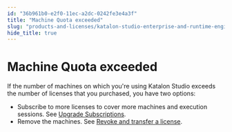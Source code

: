 ```yaml
---
id: "36b961b0-e2f0-11ec-a2dc-0242fe3e4a3f"
title: "Machine Quota exceeded"
slug: "products-and-licenses/katalon-studio-enterprise-and-runtime-engine-licenses/troubleshoot/troubleshooting-activation-problem/machine-quota-exceeded"
hide_title: true
---
```


# <a id="troubleshooting-3524" class="anchor_top_offset"/><a id="ariaid-title1" class="anchor_top_offset"/>Machine Quota exceeded

<p xmlns="http://www.w3.org/1999/xhtml" className="shortdesc"> </p> 
<section xmlns="http://www.w3.org/1999/xhtml" className="section condition"><p className="p" /></section> 
<div xmlns="http://www.w3.org/1999/xhtml" className="bodydiv troubleSolution"><section className="section cause"><p className="p" /></section><section className="section remedy"><div className="li step p"><span className="ph cmd">If the number of machines on which you're using Katalon Studio exceeds the number of licenses that you purchased, you have two options:</span><div className="itemgroup info"><ul className="ul"><li className="li">Subscribe to more licenses to cover more machines and execution sessions. See <a className="xref" href="/docs/legacy/products-and-licenses/license-administration/purchases-and-billing/upgrade-billing-plan">Upgrade Subscriptions</a>.</li><li className="li">Remove the machines. See <a className="xref" href="/docs/legacy/products-and-licenses/license-administration/licenses-management/manage-katalon-licenses">Revoke and transfer a license</a>.</li></ul></div></div></section></div>
